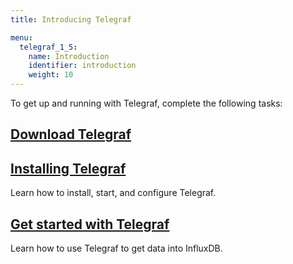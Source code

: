 ```yaml
---
title: Introducing Telegraf

menu:
  telegraf_1_5:
    name: Introduction
    identifier: introduction
    weight: 10
---
```


To get up and running with Telegraf, complete the following tasks:

## [Download Telegraf](https://influxdata.com/downloads/#telegraf)

## [Installing Telegraf](/telegraf/v1.5/introduction/installation/)
Learn how to install, start, and configure Telegraf.

## [Get started with Telegraf](/telegraf/v1.5/introduction/getting-started/)
Learn how to use Telegraf to get data into InfluxDB.
